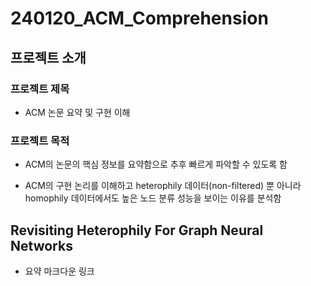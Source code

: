 # 240120_ACM_Comprehension

<!--  --> 

## 프로젝트 소개

### 프로젝트 제목

- ACM 논문 요약 및 구현 이해 

### 프로젝트 목적

- ACM의 논문의 핵심 정보를 요약함으로 추후 빠르게 파악할 수 있도록 함

- ACM의 구현 논리를 이해하고 heterophily 데이터(non-filtered) 뿐 아니라 homophily 데이터에서도 높은 노드 분류 성능을 보이는 이유를 분석함 


## Revisiting Heterophily For Graph Neural Networks

- 요약 마크다운 링크
